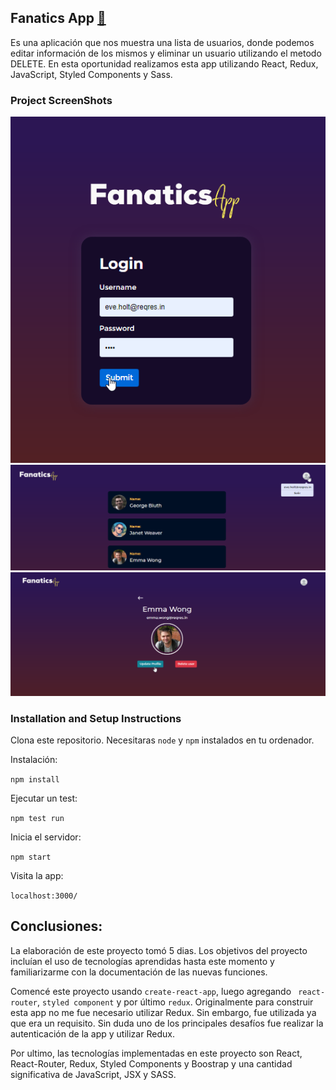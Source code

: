##  Fanatics App [🔗](https://fanatics-app-with-redux-git-master.eduardoguette.vercel.app/)
Es una aplicación que nos muestra una lista de usuarios, donde podemos editar información de los mismos y eliminar un usuario utilizando el metodo DELETE. En esta oportunidad realizamos esta app utilizando React, Redux, JavaScript, Styled Components y Sass.

### Project ScreenShots

![photo](https://github.com/eduardoguette/FanaticsApp/blob/master/Screenshot_1.png?raw=true)
![photo](https://github.com/eduardoguette/FanaticsApp/blob/master/Screenshot_2.png?raw=true)
![photo](https://github.com/eduardoguette/FanaticsApp/blob/master/Screenshot_3.png?raw=true)

### Installation and Setup Instructions

Clona este repositorio. Necesitaras `node` y `npm` instalados en tu ordenador.  

Instalación:

`npm install`  

Ejecutar un test:  

`npm test run`  

Inicia el servidor:

`npm start`  

Visita la app:

`localhost:3000/`  

## Conclusiones: 

La elaboración de este proyecto tomó 5 dias. Los objetivos del proyecto incluían el uso de tecnologías aprendidas hasta este momento y familiarizarme con la documentación de las nuevas funciones.

Comencé este proyecto usando `create-react-app`, luego agregando ` react-router`, `styled component` y por último `redux`.
Originalmente para construir esta app no me fue necesario utilizar Redux. Sin embargo, fue utilizada ya que era un requisito. 
Sin duda uno de los principales desafíos fue realizar la autenticación de la app y utilizar Redux.

Por ultimo, las tecnologías implementadas en este proyecto son React, React-Router, Redux, Styled Components y Boostrap y una cantidad significativa de JavaScript, JSX y SASS. 
